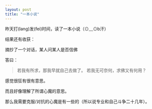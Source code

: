 ```yaml
---
layout: post
title: "一本小说"
---
```



昨天打(lang)发(fei)时间，读了一本小说（⊙﹏⊙b汗）

结果还有收获：

摘抄了一个对话，某人问某人是否信佛

答曰：
> 若我有所求，那我早就自己去做了。 若我无可奈何，求佛又有何用？

感觉很狂有很有意思。

而且好像理解了所谓心魔的意思。

那么我需要克服/对抗的心魔是有一些的（所以说专业和自己斗争二十几年）。



